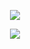 <!---
[![Top Lang](https://github-readme-stats.vercel.app/api?username=gekigek99&show_icons=true&theme=tokyonight&layout=compact)](https://github.com/anuraghazra/github-readme-stats)
[![Anurag's GitHub stats](https://github-readme-stats.vercel.app/api/top-langs/?username=gekigek99&show_icons=true&theme=tokyonight&layout=compact)](https://github.com/anuraghazra/github-readme-stats)
[![willianrod's wakatime stats](https://github-readme-stats.vercel.app/api/wakatime?username=@gekigek99&show_icons=true&theme=tokyonight)](https://github.com/anuraghazra/github-readme-stats)
--->

<p align="center" >
    <a href="https://github.com/anuraghazra/github-readme-stats" >
      <img src="https://github-readme-stats.vercel.app/api?username=gekigek99&show_icons=true&theme=tokyonight&layout=compact" >
    </a>
</p>
<p align="center" >
    <a href="https://github.com/anuraghazra/github-readme-stats" >
      <img src="https://github-readme-stats.vercel.app/api/top-langs/?username=gekigek99&show_icons=true&theme=tokyonight&layout=compact" >
    </a>
</p>
<!--
<p align="center" >
    <a href="https://github.com/anuraghazra/github-readme-stats" >
      <img src="https://github-readme-stats.vercel.app/api/wakatime?username=@gekigek99&show_icons=true&theme=tokyonight" >
    </a>
</p>
-->
